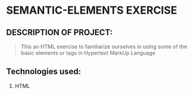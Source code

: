 # SEMANTIC-ELEMENTS EXERCISE
## DESCRIPTION OF PROJECT:
> This an HTML exercise to familiarize ourselves in using some of the basic elements or tags in Hypertext MarkUp Language


## Technologies used:
1. HTML

